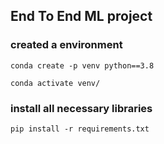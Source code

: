 ## End To End ML project

### created a environment
```
conda create -p venv python==3.8

conda activate venv/
```
### install all necessary libraries
```
pip install -r requirements.txt
```
